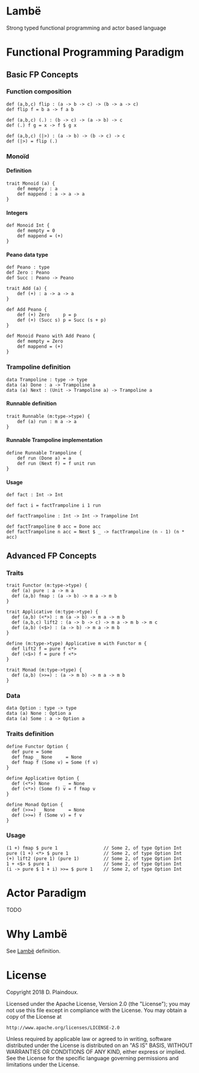 # Lambë 

Strong typed functional programming and actor based language

# Functional Programming Paradigm

## Basic FP Concepts

### Function composition

```
def (a,b,c) flip : (a -> b -> c) -> (b -> a -> c)
def flip f = b a -> f a b

def (a,b,c) (.) : (b -> c) -> (a -> b) -> c
def (.) f g = x -> f $ g x

def (a,b,c) (|>) : (a -> b) -> (b -> c) -> c
def (|>) = flip (.)
```

### Monoïd

#### Definition

```
trait Monoid (a) {
    def mempty  : a
    def mappend : a -> a -> a 
}
```

#### Integers

```
def Monoid Int {
    def mempty = 0
    def mappend = (+)
}
```

#### Peano data type

```
def Peano : type
def Zero : Peano
def Succ : Peano -> Peano

trait Add (a) {
    def (+) : a -> a -> a
}

def Add Peano {
    def (+) Zero     p = p
    def (+) (Succ s) p = Succ (s + p)
}

def Monoid Peano with Add Peano {
    def mempty = Zero
    def mappend = (+)
}
```

### Trampoline definition

```
data Trampoline : type -> type
data (a) Done : a -> Trampoline a
data (a) Next : (Unit -> Trampoline a) -> Trampoline a
```
#### Runnable definition

```
trait Runnable (m:type->type) {
    def (a) run : m a -> a
}
```
#### Runnable Trampoline implementation

```
define Runnable Trampoline {
    def run (Done a) = a
    def run (Next f) = f unit run
}
```

#### Usage

```
def fact : Int -> Int

def fact i = factTrampoline i 1 run

def factTrampoline : Int -> Int -> Trampoline Int

def factTrampoline 0 acc = Done acc
def factTrampoline n acc = Next $ _ -> factTrampoline (n - 1) (n * acc)
```

## Advanced FP Concepts

### Traits

``` 
trait Functor (m:type->type) {
  def (a) pure : a -> m a
  def (a,b) fmap : (a -> b) -> m a -> m b
}

trait Applicative (m:type->type) {
  def (a,b) (<*>) : m (a -> b) -> m a -> m b
  def (a,b,c) lift2 : (a -> b -> c) -> m a -> m b -> m c
  def (a,b) (<$>) : (a -> b) -> m a -> m b
}

define (m:type->type) Applicative m with Functor m {
  def lift2 f = pure f <*>
  def (<$>) f = pure f <*>
}

trait Monad (m:type->type) {
  def (a,b) (>>=) : (a -> m b) -> m a -> m b
}
```

### Data

```
data Option : type -> type
data (a) None : Option a
data (a) Some : a -> Option a
```

### Traits definition

```
define Functor Option {
  def pure = Some
  def fmap _ None     = None
  def fmap f (Some v) = Some (f v)
}

define Applicative Option {
  def (<*>) None     _ = None
  def (<*>) (Some f) v = f fmap v
}

define Monad Option {
  def (>>=) _ None     = None
  def (>>=) f (Some v) = f v
}
```

### Usage

```
(1 +) fmap $ pure 1                 // Some 2, of type Option Int 
pure (1 +) <*> $ pure 1             // Some 2, of type Option Int 
(+) lift2 (pure 1) (pure 1)         // Some 2, of type Option Int 
1 + <$> $ pure 1                    // Some 2, of type Option Int 
(i -> pure $ 1 + i) >>= $ pure 1    // Some 2, of type Option Int 
```

# Actor Paradigm

TODO

# Why Lambë

See [Lambë](http://tolkiengateway.net/wiki/Lambë) definition.

# License

Copyright 2018 D. Plaindoux.

Licensed under the Apache License, Version 2.0 (the "License");
you may not use this file except in compliance with the License.
You may obtain a copy of the License at

    http://www.apache.org/licenses/LICENSE-2.0

Unless required by applicable law or agreed to in writing, software
distributed under the License is distributed on an "AS IS" BASIS,
WITHOUT WARRANTIES OR CONDITIONS OF ANY KIND, either express or implied.
See the License for the specific language governing permissions and
limitations under the License.
